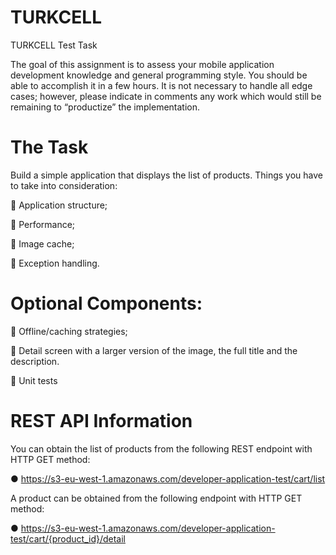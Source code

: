 # TURKCELL
TURKCELL Test Task


The goal of this assignment is to assess your mobile application development knowledge and
general programming style. You should be able to accomplish it in a few hours. It is not
necessary to handle all edge cases; however, please indicate in comments any work which
would still be remaining to “productize” the implementation.

# The Task
Build a simple application that displays the list of products. Things you have to take into
consideration:

 Application structure;

 Performance;

 Image cache;

 Exception handling.

# Optional Components:
 Offline/caching strategies; 

 Detail screen with a larger version of the image, the full title and the description.

 Unit tests

# REST API Information 
You can obtain the list of products from the following REST endpoint with HTTP GET method:

● https://s3-eu-west-1.amazonaws.com/developer-application-test/cart/list

A product can be obtained from the following endpoint with HTTP GET method: 

● https://s3-eu-west-1.amazonaws.com/developer-application-test/cart/{product_id}/detail
